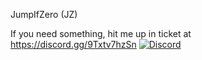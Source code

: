 JumpIfZero (JZ)<br>

If you need something, hit me up in ticket at
<br>https://discord.gg/9Txtv7hzSn <a href ="https://discord.gg/9Txtv7hzSn"><img alt="Discord" src="https://img.shields.io/discord/593819969712685092"></a>
